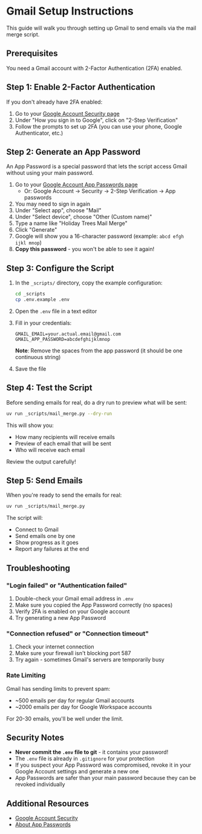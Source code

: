 # Gmail Setup Instructions

This guide will walk you through setting up Gmail to send emails via the mail merge script.

## Prerequisites

You need a Gmail account with 2-Factor Authentication (2FA) enabled.

## Step 1: Enable 2-Factor Authentication

If you don't already have 2FA enabled:

1. Go to your [Google Account Security page](https://myaccount.google.com/security)
2. Under "How you sign in to Google", click on "2-Step Verification"
3. Follow the prompts to set up 2FA (you can use your phone, Google Authenticator, etc.)

## Step 2: Generate an App Password

An App Password is a special password that lets the script access Gmail without using your main password.

1. Go to your [Google Account App Passwords page](https://myaccount.google.com/apppasswords)
   - Or: Google Account → Security → 2-Step Verification → App passwords
2. You may need to sign in again
3. Under "Select app", choose "Mail"
4. Under "Select device", choose "Other (Custom name)"
5. Type a name like "Holiday Trees Mail Merge"
6. Click "Generate"
7. Google will show you a 16-character password (example: `abcd efgh ijkl mnop`)
8. **Copy this password** - you won't be able to see it again!

## Step 3: Configure the Script

1. In the `_scripts/` directory, copy the example configuration:
   ```bash
   cd _scripts
   cp .env.example .env
   ```

2. Open the `.env` file in a text editor

3. Fill in your credentials:
   ```
   GMAIL_EMAIL=your.actual.email@gmail.com
   GMAIL_APP_PASSWORD=abcdefghijklmnop
   ```
   
   **Note**: Remove the spaces from the app password (it should be one continuous string)

4. Save the file

## Step 4: Test the Script

Before sending emails for real, do a dry run to preview what will be sent:

```bash
uv run _scripts/mail_merge.py --dry-run
```

This will show you:
- How many recipients will receive emails
- Preview of each email that will be sent
- Who will receive each email

Review the output carefully!

## Step 5: Send Emails

When you're ready to send the emails for real:

```bash
uv run _scripts/mail_merge.py
```

The script will:
- Connect to Gmail
- Send emails one by one
- Show progress as it goes
- Report any failures at the end

## Troubleshooting

### "Login failed" or "Authentication failed"

1. Double-check your Gmail email address in `.env`
2. Make sure you copied the App Password correctly (no spaces)
3. Verify 2FA is enabled on your Google account
4. Try generating a new App Password

### "Connection refused" or "Connection timeout"

1. Check your internet connection
2. Make sure your firewall isn't blocking port 587
3. Try again - sometimes Gmail's servers are temporarily busy

### Rate Limiting

Gmail has sending limits to prevent spam:
- ~500 emails per day for regular Gmail accounts
- ~2000 emails per day for Google Workspace accounts

For 20-30 emails, you'll be well under the limit.

## Security Notes

- **Never commit the `.env` file to git** - it contains your password!
- The `.env` file is already in `.gitignore` for your protection
- If you suspect your App Password was compromised, revoke it in your Google Account settings and generate a new one
- App Passwords are safer than your main password because they can be revoked individually

## Additional Resources

- [Google Account Security](https://myaccount.google.com/security)
- [About App Passwords](https://support.google.com/accounts/answer/185833)

